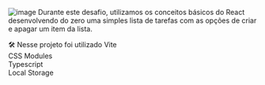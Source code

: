 ![image](https://user-images.githubusercontent.com/107967510/216331641-6a073bcf-3eaa-43f5-8671-237b448e0241.png)
Durante este desafio, utilizamos os conceitos básicos do React desenvolvendo do zero uma simples lista de tarefas com as opções de criar e apagar um item da lista.

🛠️ Nesse projeto foi utilizado
Vite  
CSS Modules  
Typescript  
Local Storage
